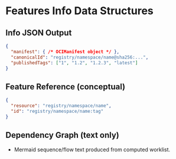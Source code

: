# Features Info Data Structures

## Info JSON Output
```json
{
  "manifest": { /* OCIManifest object */ },
  "canonicalId": "registry/namespace/name@sha256:...",
  "publishedTags": ["1", "1.2", "1.2.3", "latest"]
}
```

## Feature Reference (conceptual)
```json
{
  "resource": "registry/namespace/name",
  "id": "registry/namespace/name:tag"
}
```

## Dependency Graph (text only)
- Mermaid sequence/flow text produced from computed worklist.

